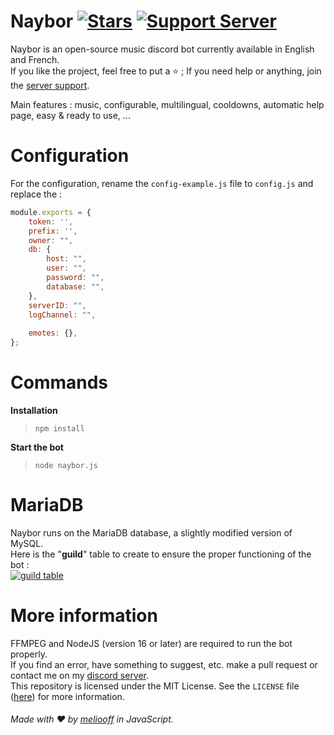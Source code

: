 # Naybor [![Stars](https://img.shields.io/github/stars/meliooff/naybor)](https://github.com/meliooff/naybor) [![Support Server](https://img.shields.io/discord/738122381062832180.svg?label=&logo=discord&logoColor=ffffff&color=7389D8&labelColor=6A7EC2)](https://discord.gg/G6WQsMQShZ)

Naybor is an open-source music discord bot currently available in English and French.   
If you like the project, feel free to put a ⭐ ; If you need help or anything, join the [server support](https://discord.gg/G6WQsMQShZ).   
   
Main features : music, configurable, multilingual, cooldowns, automatic help page, easy & ready to use, ...

# Configuration

For the configuration, rename the `config-example.js` file to `config.js` and replace the :
```js
module.exports = {
    token: '',
    prefix: '',
    owner: "",
    db: {
        host: "",
        user: "",
        password: "",
        database: "",
    },
    serverID: "",
    logChannel: "",
    
    emotes: {},
};
```

# Commands

**Installation**
> `npm install`

**Start the bot**  
> `node naybor.js`

# MariaDB

Naybor runs on the MariaDB database, a slightly modified version of MySQL.  
Here is the "**guild**" table to create to ensure the proper functioning of the bot :  
[![guild table](https://i.imgur.com/4D971G4.png)](https://discord.gg/G6WQsMQShZ)

# More information

FFMPEG and NodeJS (version 16 or later) are required to run the bot properly.  
If you find an error, have something to suggest, etc. make a pull request or contact me on my [discord server](https://discord.gg/G6WQsMQShZ).  
This repository is licensed under the MIT License. See the `LICENSE` file ([here](https://github.com/meliooff/naybor/blob/master/LICENSE)) for more information.   


###### Made with ❤️ by [meliooff](https://github.com/meliooff) in JavaScript.
